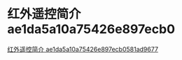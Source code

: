 # 红外遥控简介 ae1da5a10a75426e897ecb0

[红外遥控简介 ae1da5a10a75426e897ecb0581ad9677](<红外遥控简介 ae1da5a10a75426e897ecb0/红外遥控简介 ae1da5a10a75426e897ecb0581ad9677.md> "红外遥控简介 ae1da5a10a75426e897ecb0581ad9677")
